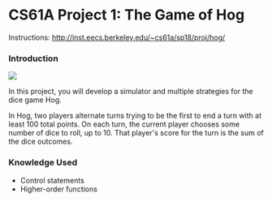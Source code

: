 CS61A Project 1: The Game of Hog
=======
Instructions: http://inst.eecs.berkeley.edu/~cs61a/sp18/proj/hog/

### Introduction

![](http://inst.eecs.berkeley.edu/~cs61a/sp18/proj/hog/images/die5.gif)  

In this project, you will develop a simulator and multiple strategies for the dice game Hog.   

In Hog, two players alternate turns trying to be the first to end a turn with at least 100 total points. On each turn, the current player chooses some number of dice to roll, up to 10. That player's score for the turn is the sum of the dice outcomes.

### Knowledge Used
* Control statements
* Higher-order functions
